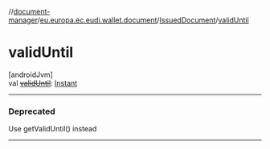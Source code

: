 //[document-manager](../../../index.md)/[eu.europa.ec.eudi.wallet.document](../index.md)/[IssuedDocument](index.md)/[validUntil](valid-until.md)

# validUntil

[androidJvm]\
val [~~validUntil~~](valid-until.md): [Instant](https://developer.android.com/reference/kotlin/java/time/Instant.html)

---

### Deprecated

Use getValidUntil() instead

---
